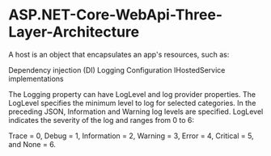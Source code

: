 # ASP.NET-Core-WebApi-Three-Layer-Architecture

A host is an object that encapsulates an app's resources, such as:

Dependency injection (DI)
Logging
Configuration
IHostedService implementations

The Logging property can have LogLevel and log provider properties. The LogLevel specifies the minimum level to log for selected categories. In the preceding JSON, Information and Warning log levels are specified. LogLevel indicates the severity of the log and ranges from 0 to 6:

Trace = 0, Debug = 1, Information = 2, Warning = 3, Error = 4, Critical = 5, and None = 6.
